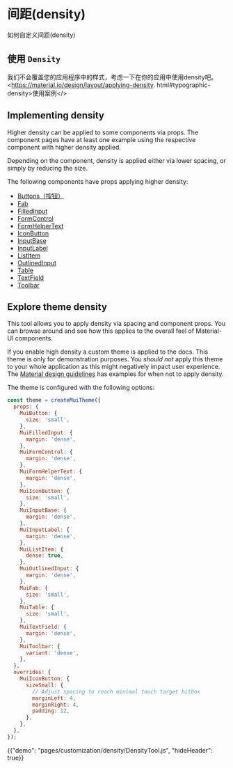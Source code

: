 # 间距(density)

<p class="description">如何自定义间距(density)</p>

## 使用 `Density`

我们不会覆盖您的应用程序中的样式，考虑一下在你的应用中使用density吧。 <https://material.io/design/layout/applying-density. html#typographic-density>使用案例</>

## Implementing density

Higher density can be applied to some components via props. The component pages have at least one example using the respective component with higher density applied.

Depending on the component, density is applied either via lower spacing, or simply by reducing the size.

The following components have props applying higher density:

- [Buttons（按钮）](/api/button/)
- [Fab](/api/fab/)
- [FilledInput](/api/filled-input/)
- [FormControl](/api/form-control/)
- [FormHelperText](/api/form-helper-text/)
- [IconButton](/api/icon-button/)
- [InputBase](/api/input-base/)
- [InputLabel](/api/input-label/)
- [ListItem](/api/list-item/)
- [OutlinedInput](/api/outlined-input/)
- [Table](/api/table/)
- [TextField](/api/text-field/)
- [Toolbar](/api/toolbar/)

## Explore theme density

This tool allows you to apply density via spacing and component props. You can browse around and see how this applies to the overall feel of Material-UI components.

If you enable high density a custom theme is applied to the docs. This theme is only for demonstration purposes. You *should not* apply this theme to your whole application as this might negatively impact user experience. The [Material design guidelines](https://material.io/design/layout/applying-density.html#typographic-density) has examples for when not to apply density.

The theme is configured with the following options:

```js
const theme = createMuiTheme({
  props: {
    MuiButton: {
      size: 'small',
    },
    MuiFilledInput: {
      margin: 'dense',
    },
    MuiFormControl: {
      margin: 'dense',
    },
    MuiFormHelperText: {
      margin: 'dense',
    },
    MuiIconButton: {
      size: 'small',
    },
    MuiInputBase: {
      margin: 'dense',
    },
    MuiInputLabel: {
      margin: 'dense',
    },
    MuiListItem: {
      dense: true,
    },
    MuiOutlinedInput: {
      margin: 'dense',
    },
    MuiFab: {
      size: 'small',
    },
    MuiTable: {
      size: 'small',
    },
    MuiTextField: {
      margin: 'dense',
    },
    MuiToolbar: {
      variant: 'dense',
    },
  },
  overrides: {
    MuiIconButton: {
      sizeSmall: {
        // Adjust spacing to reach minimal touch target hitbox
        marginLeft: 4,
        marginRight: 4,
        padding: 12,
      },
    },
  },
});
```

{{"demo": "pages/customization/density/DensityTool.js", "hideHeader": true}}